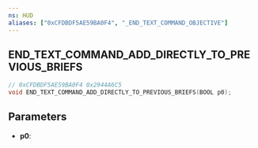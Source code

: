 ```yaml
---
ns: HUD
aliases: ["0xCFDBDF5AE59BA0F4", "_END_TEXT_COMMAND_OBJECTIVE"]
---
```

## END_TEXT_COMMAND_ADD_DIRECTLY_TO_PREVIOUS_BRIEFS

```c
// 0xCFDBDF5AE59BA0F4 0x2944A6C5
void END_TEXT_COMMAND_ADD_DIRECTLY_TO_PREVIOUS_BRIEFS(BOOL p0);
```

## Parameters
* **p0**: 

